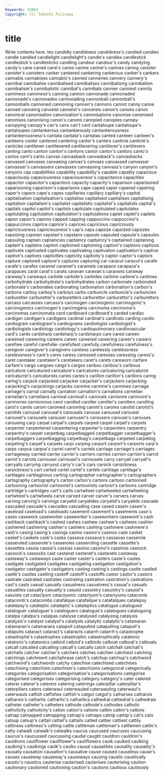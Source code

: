 ```yaml
---
Keywords: 22863 
Copyright: (C) Takeshi Fujisawa
---
```


# title

Write contents here.
tes
candidly candidness candidness's candied candies candle candled candlelight candlelight's candle's
candles candlestick candlestick's candlesticks candling candour candour's candy candying candy's
cane caned cane's canes canine canine's canines caning canister canister's
canisters canker cankered cankering cankerous canker's cankers cannabis cannabises cannabis's
canned canneries cannery cannery's cannibal cannibalise cannibalised cannibalises cannibalising cannibalism
cannibalism's cannibalistic cannibal's cannibals cannier canniest cannily canniness canniness's canning
cannon cannonade cannonaded cannonade's cannonades cannonading cannonball cannonball's cannonballs cannoned
cannoning cannon's cannons cannot canny canoe canoed canoeing canoeist canoeist's
canoeists canoe's canoes canon canonical canonisation canonisation's canonisations canonise canonised
canonises canonising canon's canons canopied canopies canopy canopying canopy's can's
cans can't cant cantaloupe cantaloupe's cantaloupes cantankerous cantankerously cantankerousness cantankerousness's
cantata cantata's cantatas canted canteen canteen's canteens canter cantered cantering
canter's canters canticle canticle's canticles cantilever cantilevered cantilevering cantilever's cantilevers
canting canto canton canton's cantons cantor cantor's cantors canto's cantos
cant's cants canvas canvasback canvasback's canvasbacks canvased canvases canvasing canvas's
canvass canvassed canvasser canvasser's canvassers canvasses canvassing canvass's canyon canyon's
canyons cap capabilities capability capability's capable capably capacious capaciously capaciousness
capaciousness's capacitance capacities capacitor capacitor's capacitors capacity capacity's caparison caparisoned
caparisoning caparison's caparisons cape caped caper capered capering caper's capers
cape's capes capillaries capillary capillary's capital capitalisation capitalisation's capitalise capitalised
capitalises capitalising capitalism capitalism's capitalist capitalistic capitalist's capitalists capital's capitals
capitol capitol's capitols capitulate capitulated capitulates capitulating capitulation capitulation's capitulations
caplet caplet's caplets capon capon's capons capped capping cappuccino cappuccino's
cappuccinos caprice caprice's caprices capricious capriciously capriciousness capriciousness's cap's caps
capsize capsized capsizes capsizing capstan capstan's capstans capsule capsuled capsule's
capsules capsuling captain captaincies captaincy captaincy's captained captaining captain's captains
caption captioned captioning caption's captions captious captivate captivated captivates captivating
captivation captivation's captive captive's captives captivities captivity captivity's captor captor's
captors capture captured capture's captures capturing car caracul caracul's carafe
carafe's carafes caramel caramel's caramels carapace carapace's carapaces carat carat's
carats caravan caravan's caravans caraway caraway's caraways carbide carbide's carbides
carbine carbine's carbines carbohydrate carbohydrate's carbohydrates carbon carbonate carbonated carbonate's
carbonates carbonating carbonation carbonation's carbon's carbons carboy carboy's carboys carbs
carbuncle carbuncle's carbuncles carburetter carburetter's carburetters carburettor carburettor's carburettors carcass
carcasses carcass's carcinogen carcinogenic carcinogenic's carcinogenics carcinogen's carcinogens carcinoma carcinoma's
carcinomas carcinomata card cardboard cardboard's carded cardiac cardigan cardigan's cardigans
cardinal cardinal's cardinals carding cardio cardiogram cardiogram's cardiograms cardiologist cardiologist's
cardiologists cardiology cardiology's cardiopulmonary cardiovascular card's cards cardsharp cardsharp's cardsharps
care cared careen careened careening careens career careered careering career's
careers carefree careful carefuller carefullest carefully carefulness carefulness's caregiver caregiver's
caregivers careless carelessly carelessness carelessness's care's cares caress caressed caresses
caressing caress's caret caretaker caretaker's caretakers caret's carets careworn carfare
carfare's cargo cargoes cargo's cargos caribou caribou's caribous caricature caricatured
caricature's caricatures caricaturing caricaturist caricaturist's caricaturists caries caries's carillon carillon's
carillons caring caring's carjack carjacked carjacker carjacker's carjackers carjacking carjacking's
carjackings carjacks carmine carmine's carmines carnage carnage's carnal carnally carnation
carnation's carnations carnelian carnelian's carnelians carnival carnival's carnivals carnivore carnivore's
carnivores carnivorous carol carolled caroller caroller's carollers carolling carol's carols
carom caromed caroming carom's caroms carotid carotid's carotids carousal carousal's
carousals carouse caroused carousel carousel's carousels carouser carouser's carousers carouse's
carouses carousing carp carpal carpal's carpals carped carpel carpel's carpels
carpenter carpentered carpentering carpenter's carpenters carpentry carpentry's carpet carpetbag carpetbagged
carpetbagger carpetbagger's carpetbaggers carpetbagging carpetbag's carpetbags carpeted carpeting carpeting's carpet's
carpets carpi carping carport carport's carports carp's carps carpus carpus's
carrel carrel's carrels carriage carriage's carriages carriageway carried carrier carrier's
carriers carries carrion carrion's carrot carrot's carrots carrousel carrousel's carrousels
carry carryall carryall's carryalls carrying carryout carry's car's cars carsick
carsickness carsickness's cart carted cartel cartel's cartels cartilage cartilage's cartilages
cartilaginous carting cartographer cartographer's cartographers cartography cartography's carton carton's cartons
cartoon cartooned cartooning cartoonist cartoonist's cartoonists cartoon's cartoons cartridge cartridge's
cartridges cart's carts cartwheel cartwheeled cartwheeling cartwheel's cartwheels carve carved
carver carver's carvers carves carving carving's carvings caryatid caryatides caryatid's
caryatids cascade cascaded cascade's cascades cascading case cased casein casein's
caseload caseload's caseloads casement casement's casements case's cases casework caseworker
caseworker's caseworkers casework's cash cashback cashback's cashed cashes cashew cashew's
cashews cashier cashiered cashiering cashier's cashiers cashing cashmere cashmere's cash's
casing casing's casings casino casino's casinos cask casket casket's caskets
cask's casks cassava cassava's cassavas casserole casseroled casserole's casseroles casseroling
cassette cassette's cassettes cassia cassia's cassias cassino cassino's cassinos cassock
cassock's cassocks cast castanet castanet's castanets castaway castaway's castaways caste
caster caster's casters caste's castes castigate castigated castigates castigating castigation
castigation's castigator castigator's castigators casting casting's castings castle castled castle's
castles castling castoff castoff's castoffs castor castor's castors castrate castrated
castrates castrating castration castration's castrations cast's casts casual casually casualness
casualness's casual's casuals casualties casualty casualty's casuist casuistry casuistry's casuist's
casuists cat cataclysm cataclysmic cataclysm's cataclysms catacomb catacomb's catacombs catafalque
catafalque's catafalques catalepsy catalepsy's cataleptic cataleptic's cataleptics catalogue catalogued cataloguer
cataloguer's cataloguers catalogue's catalogues cataloguing catalpa catalpa's catalpas catalyse catalysed
catalysing catalysis catalysis's catalyst catalyst's catalysts catalytic catalytic's catamaran catamaran's
catamarans catapult catapulted catapulting catapult's catapults cataract cataract's cataracts catarrh
catarrh's catastrophe catastrophe's catastrophes catastrophic catastrophically catatonic catatonic's catatonics catbird
catbird's catbirds catboat catboat's catboats catcall catcalled catcalling catcall's catcalls
catch catchall catchall's catchalls catcher catcher's catchers catches catchier catchiest
catching catchings catchment catchphrase catch's catchup catchup's catchword catchword's catchwords
catchy catechise catechised catechises catechising catechism catechism's catechisms categorical categorically
categories categorisation categorisation's categorisations categorise categorised categorises categorising category category's
cater catered caterer caterer's caterers catering caterings caterpillar caterpillar's caterpillars
caters caterwaul caterwauled caterwauling caterwaul's caterwauls catfish catfishes catfish's catgut
catgut's catharses catharsis catharsis's cathartic cathartic's cathartics cathedral cathedral's cathedrals
catheter catheter's catheters cathode cathode's cathodes catholic catholicity catholicity's cation
cation's cations catkin catkin's catkins catnap catnapped catnapping catnap's catnaps
catnip catnip's cat's cats catsup catsup's cattail cattail's cattails catted
cattier cattiest cattily cattiness cattiness's catting cattle cattleman cattleman's cattlemen
cattle's catty catwalk catwalk's catwalks caucus caucused caucuses caucusing caucus's
caucussed caucussing caudal caught cauldron cauldron's cauldrons cauliflower cauliflower's cauliflowers
caulk caulked caulking caulking's caulkings caulk's caulks causal causalities causality
causality's causally causation causation's causative cause caused causeless cause's causes
causeway causeway's causeways causing caustic caustically caustic's caustics cauterise cauterised
cauterises cauterising caution cautionary cautioned cautioning caution's cautions cautious cautiously
